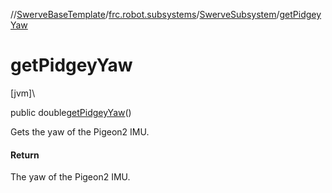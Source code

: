 //[SwerveBaseTemplate](../../../index.md)/[frc.robot.subsystems](../index.md)/[SwerveSubsystem](index.md)/[getPidgeyYaw](get-pidgey-yaw.md)

# getPidgeyYaw

[jvm]\

public double[getPidgeyYaw](get-pidgey-yaw.md)()

Gets the yaw of the Pigeon2 IMU.

#### Return

The yaw of the Pigeon2 IMU.
